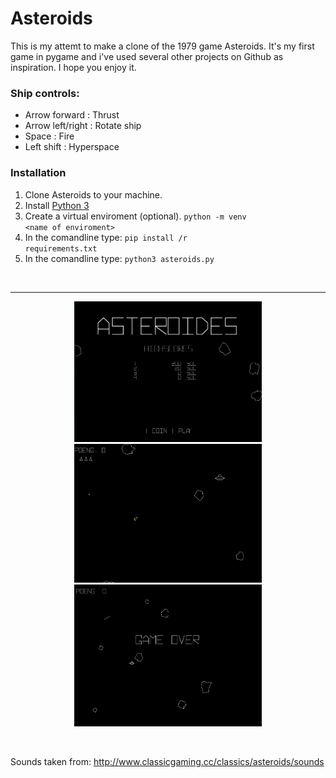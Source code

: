 # Asteroids

This is my attemt to make a clone of the 1979 game Asteroids. 
It's my first game in pygame and i've used several other projects 
on Github as inspiration. I hope you enjoy it.


### Ship controls:
* Arrow forward     : Thrust
* Arrow left/right  : Rotate ship
* Space             : Fire
* Left shift        : Hyperspace


### Installation
1. Clone Asteroids to your machine.
2. Install [Python 3](https://www.python.org/downloads/)
3. Create a virtual enviroment (optional). <code>python -m venv \<name of enviroment></code>
4. In the comandline type: <code>pip install /r requirements.txt</code>
5. In the comandline type: <code>python3 asteroids.py</code>

<br>
<hr>
<p align="center">
  <img src="images/Capture1.PNG" width="300" title="hover text">
  <img src="images/Capture2.PNG" width="300"  alt="accessibility text">
  <img src="images/Capture3.PNG" width="300" alt="accessibility text">
</p>
<br>

Sounds taken from:
http://www.classicgaming.cc/classics/asteroids/sounds
